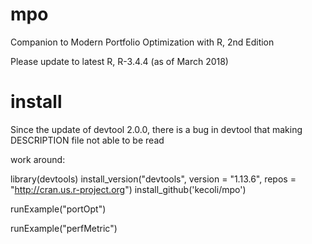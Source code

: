 # mpo
Companion to Modern Portfolio Optimization with R, 2nd Edition

Please update to latest R, R-3.4.4 (as of March 2018) 

# install

Since the update of devtool 2.0.0, there is a bug in devtool that making DESCRIPTION file not able to be read

work around:

library(devtools)
install_version("devtools", version = "1.13.6", repos = "http://cran.us.r-project.org")
install_github('kecoli/mpo')

runExample("portOpt")

runExample("perfMetric")
 
 
